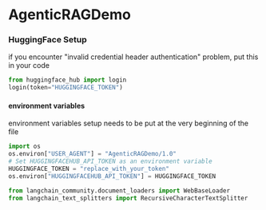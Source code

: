 # AgenticRAGDemo


### HuggingFace Setup
if you encounter "invalid credential header authentication" problem, put this in your code
```python
from huggingface_hub import login
login(token="HUGGINGFACE_TOKEN")
```

#### environment variables
environment variables setup needs to be put at the very beginning of the file
```python
import os
os.environ["USER_AGENT"] = "AgenticRAGDemo/1.0"
# Set HUGGINGFACEHUB_API_TOKEN as an environment variable
HUGGINGFACE_TOKEN = "replace_with_your_token"
os.environ["HUGGINGFACEHUB_API_TOKEN"] = HUGGINGFACE_TOKEN

from langchain_community.document_loaders import WebBaseLoader
from langchain_text_splitters import RecursiveCharacterTextSplitter
```